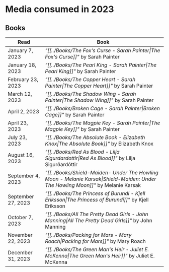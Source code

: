 # Media consumed in 2023

## Books
| Read               | Book                                                                                                                             |
| ------------------ | -------------------------------------------------------------------------------------------------------------------------------- |
| January 7, 2023    | _"[[../Books/The Fox's Curse - Sarah Painter\|The Fox's Curse]]"_ by Sarah Painter                                               |
| January 18, 2023   | _"[[../Books/The Pearl King - Sarah Painter\|The Pearl King]]"_ by Sarah Painter                                                 |
| February 23, 2023  | _"[[../Books/The Copper Heart - Sarah Painter\|The Copper Heart]]"_ by Sarah Painter                                             |
| March 12, 2023     | _"[[../Books/The Shadow Wing - Sarah Painter\|The Shadow Wing]]"_ by Sarah Painter                                               |
| April 2, 2023      | _"[[../Books/Broken Cage - Sarah Painter\|Broken Cage]]"_ by Sarah Painter                                                       |
| April 23, 2023     | _"[[../Books/The Magpie Key - Sarah Painter\|The Magpie Key]]"_ by Sarah Painter                                                 |
| July 23, 2023      | _"[[../Books/The Absolute Book - Elizabeth Knox\|The Absolute Book]]"_ by Elizabeth Knox                                         |
| August 16, 2023    | _"[[../Books/Red As Blood - Lilja Sigurdardottir\|Red As Blood]]"_ by Lilja Sigurðardóttir                                       |
| September 4, 2023  | _"[[../Books/Shield-Maiden- Under The Howling Moon - Melanie Karsak\|Shield-Maiden: Under The Howling Moon]]"_ by Melanie Karsak |
| September 27, 2023 | _"[[../Books/The Princess of Burundi - Kjell Eriksson\|The Princess of Burundi]]"_ by Kjell Eriksson                             |
| October 7, 2023    | _"[[../Books/All The Pretty Dead Girls - John Manning\|All The Pretty Dead Girls]]"_ by John Manning                             |
| November 22, 2023  | _"[[../Books/Packing for Mars - Mary Roach\|Packing for Mars]]"_ by Mary Roach                                                   |
| December 31, 2023  | _"[[../Books/The Green Man's Heir - Juliet E. McKenna\|The Green Man's Heir]]"_ by Juliet E. McKenna                             |

